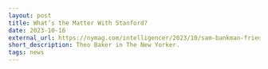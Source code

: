 ```yaml
---
layout: post
title: What’s the Matter With Stanford?
date: 2023-10-16
external_url: https://nymag.com/intelligencer/2023/10/sam-bankman-fried-was-raised-in-a-fraud-cluster.html
short_description: Theo Baker in The New Yorker.
tags: news
---
```

